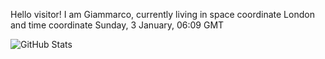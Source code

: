 Hello visitor! I am Giammarco, currently living in space coordinate London and time coordinate Sunday, 3 January, 06:09 GMT

![GitHub Stats](https://github-readme-stats.vercel.app/api?username=grcasanova)

